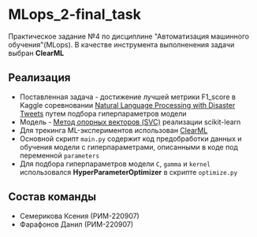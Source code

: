 # MLops_2-final_task
Практическое задание №4 по дисциплине "Автоматизация машинного обучения"(MLops). 
В качестве инструмента выполненения задачи выбран **ClearML**

## Реализация
* Поставленная задача - достижение лучшей метрики F1_score в Kaggle соревновании [Natural Language Processing with Disaster Tweets](https://www.kaggle.com/competitions/nlp-getting-started/overview) путем подбора гиперпараметров модели
* Модель - [Метод опорных векторов (SVC)](https://scikit-learn.org/stable/modules/generated/sklearn.svm.SVC.html) реализации scikit-learn
* Для трекинга ML-экспериментов использован [ClearML](https://app.clear.ml/settings/workspace-configuration)
* Основной скрипт `main.py` содержит код предобработки данных и обучения модели с гиперпараметрами, описанными в коде под переменной `parameters` 
* Для подбора гиперпараметров модели `С`, `gamma` и `kernel` использовался **HyperParameterOptimizer** в скрипте `optimize.py`

## Состав команды
* Семерикова Ксения (РИМ-220907)
* Фарафонов Данил (РИМ-220907)
